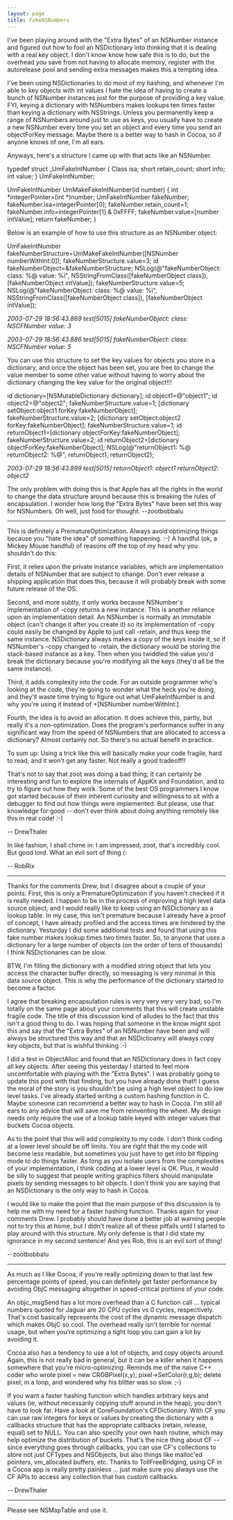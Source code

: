 ```yaml
---
layout: page
title: FakeNSNumbers
---
```


I've been playing around with the "Extra Bytes" of an NSNumber instance and figured out how to fool an NSDictionary into thinking that it is dealing with a real key object. I don't know know how safe this is to do, but the overhead you save from not having to allocate memory, register with the autorelease pool and sending extra messages makes this a tempting idea. 

I've been using NSDictionaries to do most of my hashing, and whenever I'm able to key objects with int values I hate the idea of having to create a bunch of NSNumber instances just for the purpose of providing a key value. FYI, keying a dictionary with NSNumbers makes lookups ten times faster than keying a dictionary with NSStrings. Unless you permanently keep a range of NSNumbers around just to use as keys, you usually have to create a new NSNumber every time you set an object and every time you send an objectForKey message. Maybe there is a better way to hash in Cocoa, so if anyone knows of one, I'm all ears. 

Anyways, here's a structure I came up with that acts like an NSNumber. 

    
 typedef struct _UmFakeIntNumber {
     Class isa;
     short retain_count;
     short info;
     int value;
 } UmFakeIntNumber;
 
 UmFakeIntNumber UmMakeFakeIntNumber(id number) {
     int *integerPointer=(int *)number;
     UmFakeIntNumber fakeNumber;
     fakeNumber.isa=integerPointer[0];
     fakeNumber.retain_count=1;
     fakeNumber.info=integerPointer[1] & 0xFFFF;
     fakeNumber.value=[number intValue];
     return fakeNumber;
 }


Below is an example of how to use this structure as an NSNumber object:

    
 UmFakeIntNumber fakeNumberStructure=UmMakeFakeIntNumber([NSNumber numberWithInt:0]);
 fakeNumberStructure.value=3;
 id fakeNumberObject=&fakeNumberStructure;
 NSLog(@"fakeNumberObject: class: %@ value: %i",
           NSStringFromClass([fakeNumberObject class]), [fakeNumberObject intValue]);
 fakeNumberStructure.value=5;
 NSLog(@"fakeNumberObject: class: %@ value: %i",
           NSStringFromClass([fakeNumberObject class]), [fakeNumberObject intValue]);


*2003-07-29 18:56:43.869 test[5015] fakeNumberObject: class: NSCFNumber value: 3*


*2003-07-29 18:56:43.886 test[5015] fakeNumberObject: class: NSCFNumber value: 5*

You can use this structure to set the key values for objects you store in a dictionary, and once the object has been set, you are free to change the value member to some other value without having to worry about the dictionary changing the key value for the original object!!!

    
 id dictionary=[NSMutableDictionary dictionary];
 id object1=@"object1";
 id object2=@"object2";
 fakeNumberStructure.value=1;
 [dictionary setObject:object1 forKey:fakeNumberObject];
 fakeNumberStructure.value=2;
 [dictionary setObject:object2 forKey:fakeNumberObject];
 fakeNumberStructure.value=1;
 id returnObject1=[dictionary objectForKey:fakeNumberObject];
 fakeNumberStructure.value=2;
 id returnObject2=[dictionary objectForKey:fakeNumberObject];
 NSLog(@"returnObject1: %@ returnObject2: %@", returnObject1, returnObject2);


*2003-07-29 18:56:43.899 test[5015] returnObject1: object1 returnObject2: object2*

The only problem with doing this is that Apple has all the rights in the world to change the data structure around because this is breaking the rules of encapsulation. I wonder how long the "Extra Bytes" have been set this way for NSNumbers. Oh well, just food for thought. --zootbobbalu

----

This is definitely a PrematureOptimization. Always avoid optimizing things because you "hate the idea" of something happening. :-) A handful (ok, a Mickey Mouse handful) of reasons off the top of my head why you shouldn't do this:

First, it relies upon the private instance variables, which are implementation details of NSNumber that are subject to change. Don't ever release a shipping application that does this, because it will probably break with some future release of the OS.

Second, and more subtly, it only works because NSNumber's implementation of -copy returns a new instance. This is another reliance upon an implementation detail. An NSNumber is normally an immutable object (can't change it after you create it) so its implementation of -copy could easily be changed by Apple to just call -retain, and thus keep the same instance. NSDictionary always makes a copy of the keys inside it, so if NSNumber's -copy changed to -retain, the dictionary would be storing the stack-based instance as a key. Then when you twiddled the value you'd break the dictionary because you're modifying all the keys (they'd all be the same instance).

Third, it adds complexity into the code. For an outside programmer who's looking at the code, they're going to wonder what the heck you're doing, and they'll waste time trying to figure out what UmFakeIntNumber is and why you're using it instead of     +[NSNumber numberWithInt:].

Fourth, the idea is to avoid an allocation. It does achieve this, partly, but really it's a non-optimization. Does the program's performance suffer in any significant way from the speed of NSNumbers that are allocated to access a dictionary? Almost certainly not. So there's no actual benefit in practice.

To sum up: Using a trick like this will basically make your code fragile, hard to read, and it won't get any faster. Not really a good tradeoff!!

That's not to say that zoot was doing a bad thing; it can certainly be interesting and fun to explore the internals of AppKit and Foundation, and to try to figure out how they work. Some of the best OS programmers I know got started because of their inherent curiosity and willingness to sit with a debugger to find out how things were implemented. But please, use that knowledge for good -- don't ever think about doing anything remotely like this in real code! :-)

-- DrewThaler

In like fashion, I shall chime in: I am impressed, zoot, that's incredibly cool. But good lord. What an evil sort of thing (:

-- RobRix

----

Thanks for the comments Drew, but I disagree about a couple of your points. First, this is only a PrematureOptimization if you haven't checked if it is really needed. I happen to be in the process of improving a high level data source object, and I would really like to keep using an NSDictionary as a lookup table. In my case, this isn't premature because I already have a proof of concept, I have already profiled and the access times are hindered by the dictionary. Yesturday I did some additional tests and found that using this fake number makes lookup times two times faster. So, to anyone that uses a dictionary for a large number of objects (on the order of tens of thousands) I think NSDictionaries can be slow. 

BTW, I'm filling the dictionary with a modified string object that lets you access the character buffer directly, so messaging is very minimal in this data source object. This is why the performance of the dictionary started to become a factor. 

I agree that breaking encapsulation rules is very very very very bad, so I'm totally on the same page about your comments that this will create unstable fragile code. The title of this discussion kind of alludes to the fact that this isn't a good thing to do. I was hoping that someone in the know might spot this and say that the "Extra Bytes" of an NSNumber have been and will always be structured this way and that an NSDictioanry will always copy key objects, but that is wishful thinking :-)

I did a test in ObjectAlloc and found that an NSDictionary does in fact copy all key objects. After seeing this yesterday I started to feel more uncomfortable with playing with the "Extra Bytes". I was probably going to update this post with that finding, but you have already done that!! I guess the moral of the story is you shouldn't be using a high level object to do low level tasks. I've already started writing a custom hashing function in C. Maybe someone can recommend a better way to hash in Cocoa. I'm still all ears to any advice that will save me from reinventing the wheel. My design needs only require the use of a lookup table keyed with integer values that buckets Cocoa objects. 

As to the point that this will add complexity to my code. I don't think coding at a lower level should be off limits. You are right that the my code will become less readable, but sometimes you just have to get into bit flipping mode to do things faster. As long as you isolate users from the complexities of your implementation, I think coding at a lower level is OK. Plus, it would be silly to suggest that people writing graphics filters should manipulate pixels by sending messages to bit objects. I don't think you are saying that an NSDictionary is the only way to hash in Cocoa.

I would like to make the point that the main purpose of this discussion is to help me with my need for a faster hashing function. Thanks again for your comments Drew. I probably should have done a better job at warning people not to try this at home, but I didn't realize all of these pitfalls until I started to play around with this structure. My only defense is that I did state my ignorance in my second sentence! And yes Rob, this is an evil sort of thing!

--zootbobbalu

----

As much as I like Cocoa, if you're really optimizing down to that last few percentage points of speed, you can definitely get faster performance by avoiding ObjC messaging altogether in speed-critical portions of your code.

An objc_msgSend has a lot more overhead than a C function call ... typical numbers quoted for Jaguar are 20 CPU cycles vs 0 cycles, respectively. That's cost basically represents the cost of the dynamic message dispatch which makes ObjC so cool. The overhead really isn't terrible for normal usage, but when you're optimizing a tight loop you can gain a lot by avoiding it. 

Cocoa also has a tendency to use a lot of objects, and copy objects around. Again, this is not really bad in general, but it can be a killer when it happens somewhere that you're micro-optimizing. Reminds me of the naive C++ coder who wrote     pixel = new CRGBPixel(x,y); pixel->SetColor(r,g,b); delete pixel; in a loop, and wondered why his blitter was so slow. ;-)

If you want a faster hashing function which handles arbitrary keys and values (ie, without necessarily copying stuff around in the heap), you don't have to look far. Have a look at CoreFoundation's CFDictionary. With CF you can use raw integers for keys or values by creating the dictionary with a callbacks structure that has the appropriate callbacks (retain, release, equal) set to NULL. You can also specify your own hash routine, which may help optimize the distribution of buckets. That's the nice thing about CF -- since everything goes through callbacks, you can use CF's collections to store not just CFTypes and NSObjects, but also things like malloc'ed pointers, vm_allocated buffers, etc. Thanks to TollFreeBridging, using CF in a Cocoa app is really pretty painless ... just make sure you always use the CF APIs to access any collection that has custom callbacks.

-- DrewThaler

----

Please see NSMapTable and use it.

